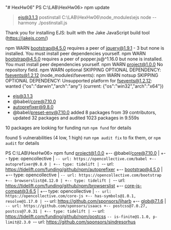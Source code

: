 "# HexHw06" 
PS C:\LAB\HexHw06> npm update
> ejs@3.1.3 postinstall C:\LAB\HexHw06\node_modules\ejs
> node --harmony ./postinstall.js

Thank you for installing EJS: built with the Jake JavaScript build tool (https://jakejs.com/)

npm WARN bootstrap@4.5.0 requires a peer of jquery@1.9.1 - 3 but none is installed. You must install peer dependencies yourself.
npm WARN bootstrap@4.5.0 requires a peer of popper.js@^1.16.0 but none is installed. You must install peer dependencies yourself.
npm WARN project@1.0.0 No repository field.
npm WARN optional SKIPPING OPTIONAL DEPENDENCY: fsevents@1.2.12 (node_modules\fsevents):
npm WARN notsup SKIPPING OPTIONAL DEPENDENCY: Unsupported platform for fsevents@1.2.12: wanted {"os":"darwin","arch":"any"} (current: {"os":"win32","arch":"x64"})

+ ejs@3.1.3
+ @babel/core@7.10.0
+ autoprefixer@9.8.0
+ @babel/preset-env@7.10.0
added 8 packages from 39 contributors, updated 32 packages and audited 1023 packages in 9.559s

10 packages are looking for funding
  run `npm fund` for details

found 5 vulnerabilities (4 low, 1 high)
  run `npm audit fix` to fix them, or `npm audit` for details
  
  
  
PS C:\LAB\HexHw06> npm fund
project@1.0.0
+-- @babel/core@7.10.0
| +-- type: opencollective
| `-- url: https://opencollective.com/babel
+-- autoprefixer@9.8.0
| +-- type: tidelift
| `-- url: https://tidelift.com/funding/github/npm/autoprefixer
+-- bootstrap@4.5.0
| +-- type: opencollective
| `-- url: https://opencollective.com/bootstrap
+-- browserslist@4.12.0
| +-- type: tidelift
| `-- url: https://tidelift.com/funding/github/npm/browserslist
+-- core-js-compat@3.6.5
| +-- type: opencollective
| `-- url: https://opencollective.com/core-js
+-- has-symbols@1.0.1, resolve@1.17.0
| `-- url: https://github.com/sponsors/ljharb
+-- glob@7.1.6
| `-- url: https://github.com/sponsors/isaacs
+-- postcss@7.0.27, postcss@7.0.31
| +-- type: tidelift
| `-- url: https://tidelift.com/funding/github/npm/postcss
`-- is-finite@1.1.0, p-limit@2.3.0
  `-- url: https://github.com/sponsors/sindresorhus



  